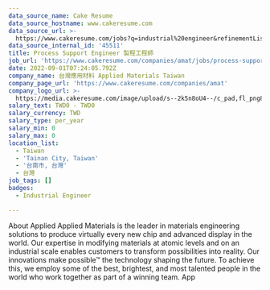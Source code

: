 ```yaml
---
data_source_name: Cake Resume
data_source_hostname: www.cakeresume.com
data_source_url: >-
  https://www.cakeresume.com/jobs?q=industrial%20engineer&refinementList%5Blang_name%5D%5B0%5D=English&refinementList%5Bsalary_type%5D=per_year
data_source_internal_id: '45511'
title: Process Support Engineer 製程工程師
job_url: 'https://www.cakeresume.com/companies/amat/jobs/process-support-engineer'
date: 2022-09-01T07:24:05.792Z
company_name: 台灣應用材料 Applied Materials Taiwan
company_page_url: 'https://www.cakeresume.com/companies/amat'
company_logo_url: >-
  https://media.cakeresume.com/image/upload/s--2k5n8oU4--/c_pad,fl_png8,h_200,w_200/v1660726541/smmejxun3qvfz9mozepa.png
salary_text: TWD0 - TWD0
salary_currency: TWD
salary_type: per_year
salary_min: 0
salary_max: 0
location_list:
  - Taiwan
  - 'Tainan City, Taiwan'
  - '台南市, 台灣'
  - 台灣
job_tags: []
badges:
  - Industrial Engineer

---
```


About Applied Applied Materials is the leader in materials engineering solutions to produce virtually every new chip and advanced display in the world. Our expertise in modifying materials at atomic levels and on an industrial scale enables customers to transform possibilities into reality. Our innovations make possible™ the technology shaping the future. To achieve this, we employ some of the best, brightest, and most talented people in the world who work together as part of a winning team. App